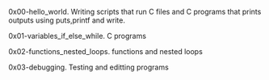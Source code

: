0x00-hello_world. Writing scripts that run C files and C programs that prints outputs using puts,printf and write.

0x01-variables_if_else_while. C programs

0x02-functions_nested_loops. functions and nested loops

0x03-debugging. Testing and editting programs
